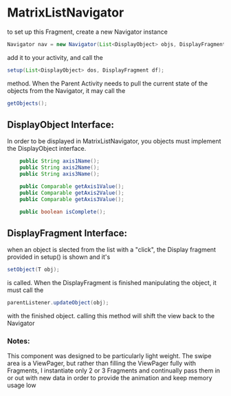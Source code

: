 # MatrixListNavigator
to set up this Fragment, create a new Navigator instance
```java
Navigator nav = new Navigator(List<DisplayObject> objs, DisplayFragment df);
```

add it to your activity, and call the

```java
setup(List<DisplayObject> dos, DisplayFragment df);
```
method. When the Parent Activity needs to pull the current state of the objects from the Navigator, it may call the
```java
getObjects();
```

## DisplayObject Interface:
In order to be displayed in MatrixListNavigator, you objects must implement the DisplayObject interface. 

```java 
    public String axis1Name();
    public String axis2Name();
    public String axis3Name();

    public Comparable getAxis1Value();
    public Comparable getAxis2Value();
    public Comparable getAxis3Value();

    public boolean isComplete();
```

## DisplayFragment Interface:
when an object is slected from the list with a "click", the Display fragment provided in setup() is shown and it's
```java
setObject(T obj);
```
is called. When the DisplayFragment is finished manipulating the object, it must call the 
```java
parentListener.updateObject(obj);
```
with the finished object. calling this method will shift the view back to the Navigator



### Notes:
This component was designed to be particularly light weight. The swipe area is a ViewPager, but rather than filling the ViewPager fully with Fragments, I instantiate only 2 or 3 Fragments and continually pass them in or out with new data in order to provide the animation and keep memory usage low
